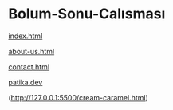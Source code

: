 # Bolum-Sonu-Calısması

[index.html](http://127.0.0.1:5500/index.html)

[about-us.html](http://127.0.0.1:5500/about-us.html)

[contact.html](http://127.0.0.1:5500/contact.html)

[patika.dev](https://www.patika.dev/tr)

(http://127.0.0.1:5500/cream-caramel.html)
